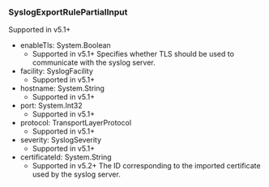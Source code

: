 ### SyslogExportRulePartialInput
Supported in v5.1+

- enableTls: System.Boolean
  - Supported in v5.1+
Specifies whether TLS should be used to communicate with the syslog server.
- facility: SyslogFacility
  - Supported in v5.1+
- hostname: System.String
  - Supported in v5.1+
- port: System.Int32
  - Supported in v5.1+
- protocol: TransportLayerProtocol
  - Supported in v5.1+
- severity: SyslogSeverity
  - Supported in v5.1+
- certificateId: System.String
  - Supported in v5.2+
The ID corresponding to the imported certificate used by the syslog server.
